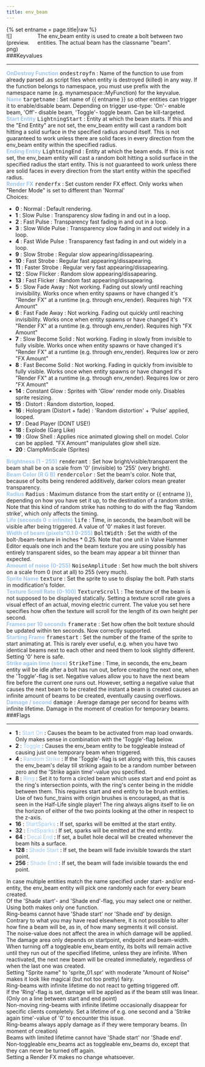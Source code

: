 ```yaml
---
title: env_beam
---
```

<div>{% set entname = page.title|raw %}</div>
<div class="container previewimg">
<div class="columns">
<div class="imagepadding column col-auto" markdown="1">![](preview.png)</div>
<div class="column entityentry" markdown="1">The env_beam entity is used to create a bolt between two entities. The actual beam has the classname "beam".</div>
</div>
</div>
###Keyvalues
<hr>
<div class="entityentry" markdown="1">
<span style="color:#9fc5e8;"><b>OnDestroy Function</b></span> <kbd  class="tooltip" data-tooltip="string">ondestroyfn</kbd> :
Name of the function to use from already parsed .as script files when entity is destroyed (killed) in any way. If the function belongs to namespace, you must use prefix with the namespace name (e.g. mynamespace::MyFunction) for the keyvalue.
</div>
<div class="entityentry" markdown="1">
<span style="color:#9fc5e8;"><b>Name</b></span> <kbd  class="tooltip" data-tooltip="target_source">targetname</kbd> :
Set name of {{ entname }} so other entities can trigger it to enable/disable beam. Depending on trigger use-type: 'On'- enable beam, 'Off'- disable beam, 'Toggle'- toggle beam. Can be kill-targeted.
</div>
<div class="entityentry" markdown="1">
<span style="color:#9fc5e8;"><b>Start Entity</b></span> <kbd  class="tooltip" data-tooltip="target_destination">LightningStart</kbd> :
Entity at which the beam starts. If this and the "End Entity" are not set, the env_beam entity will cast a random bolt hitting a solid surface in the specified radius around itself. This is not guaranteed to work unless there are solid faces in every direction from the env_beam entity within the specified radius.
</div>
<div class="entityentry" markdown="1">
<span style="color:#9fc5e8;"><b>Ending Entity</b></span> <kbd  class="tooltip" data-tooltip="target_destination">LightningEnd</kbd> :
Entity at which the beam ends. If this is not set, the env_beam entity will cast a random bolt hitting a solid surface in the specified radius the start entity. This is not guaranteed to work unless there are solid faces in every direction from the start entity within the specified radius.
</div>
<div class="entityentry" markdown="1">
<span style="color:#9fc5e8;"><b>Render FX</b></span> <kbd  class="tooltip" data-tooltip="choices">renderfx</kbd> :
Set custom render FX effect. Only works when "Render Mode" is set to different than 'Normal'
<div class="accordion">
<input type="checkbox" id="accordion-1" name="accordion-checkbox" hidden>
<label class="accordion-header" for="accordion-1">
<i class="icon icon-arrow-right mr-1"></i>
Choices:
</label>
<div class="accordion-body">
<ul>
<li><b>0</b> : Normal : Default rendering.</li>
<li><b>1</b> : Slow Pulse : Transparency slow fading in and out in a loop.</li>
<li><b>2</b> : Fast Pulse : Transparency fast fading in and out in a loop.</li>
<li><b>3</b> : Slow Wide Pulse : Transparency slow fading in and out widely in a loop.</li>
<li><b>4</b> : Fast Wide Pulse : Transparency fast fading in and out widely in a loop.</li>
<li><b>9</b> : Slow Strobe : Regular slow appearing/dissapearing.</li>
<li><b>10</b> : Fast Strobe : Regular fast appearing/dissapearing.</li>
<li><b>11</b> : Faster Strobe : Regular very fast appearing/dissapearing.</li>
<li><b>12</b> : Slow Flicker : Random slow appearing/dissapearing.</li>
<li><b>13</b> : Fast Flicker : Random fast appearing/dissapearing.</li>
<li><b>5</b> : Slow Fade Away : Not working. Fading out slowly until reaching invisibility. Works once when entity spawns or have changed it's "Render FX" at a runtime (e.g. through env_render). Requires high "FX Amount"</li>
<li><b>6</b> : Fast Fade Away : Not working. Fading out quickly until reaching invisibility. Works once when entity spawns or have changed it's "Render FX" at a runtime (e.g. through env_render). Requires high "FX Amount"</li>
<li><b>7</b> : Slow Become Solid : Not working. Fading in slowly from invisible to fully visible. Works once when entity spawns or have changed it's "Render FX" at a runtime (e.g. through env_render). Requires low or zero "FX Amount"</li>
<li><b>8</b> : Fast Become Solid : Not working. Fading in quickly from invisible to fully visible. Works once when entity spawns or have changed it's "Render FX" at a runtime (e.g. through env_render). Requires low or zero "FX Amount"</li>
<li><b>14</b> : Constant Glow : Sprites with 'Glow' render mode only. Disables sprite resizing.</li>
<li><b>15</b> : Distort : Random distortion, looped.</li>
<li><b>16</b> : Hologram (Distort + fade) : 'Random distortion' + 'Pulse' applied, looped.</li>
<li><b>17</b> : Dead Player (DONT USE!)</li>
<li><b>18</b> : Explode (Garg Like)</li>
<li><b>19</b> : Glow Shell : Applies nice animated glowing shell on model. Color can be applied. "FX Amount" manipulates glow shell size.</li>
<li><b>20</b> : ClampMinScale (Sprites)</li>
</ul>
</div>
</div>
</div>
<div class="entityentry" markdown="1">
<span style="color:#9fc5e8;"><b>Brightness (1 - 255)</b></span> <kbd  class="tooltip" data-tooltip="integer">renderamt</kbd> :
Set how bright/visible/transparent the beam shall be on a scale from '0' (invisible) to '255' (very bright).
</div>
<div class="entityentry" markdown="1">
<span style="color:#9fc5e8;"><b>Beam Color (R G B)</b></span> <kbd  class="tooltip" data-tooltip="color255">rendercolor</kbd> :
Set the beam's color. Note that, because of bolts being rendered additively, darker colors mean greater transparency.
</div>
<div class="entityentry" markdown="1">
<span style="color:#9fc5e8;"><b>Radius</b></span> <kbd  class="tooltip" data-tooltip="integer">Radius</kbd> :
Maximum distance from the start entity or {{ entname }}, depending on how you have set it up, to the destination of a random strike. Note that this kind of random strike has nothing to do with the flag 'Random strike', which only affects the timing.
</div>
<div class="entityentry" markdown="1">
<span style="color:#9fc5e8;"><b>Life (seconds 0 = infinite)</b></span> <kbd  class="tooltip" data-tooltip="string">life</kbd> :
Time, in seconds, the beam/bolt will be visible after being triggered. A value of '0' makes it last forever.
</div>
<div class="entityentry" markdown="1">
<span style="color:#9fc5e8;"><b>Width of beam (pixels*0.1 0-255)</b></span> <kbd  class="tooltip" data-tooltip="integer">BoltWidth</kbd> :
Set the width of the bolt-/beam-texture in inches * 0.25. Note that one unit in Valve Hammer Editor equals one inch and the beam texture you are using possibly has entirely transparent sides, so the beam may appear a bit thinner than expected.
</div>
<div class="entityentry" markdown="1">
<span style="color:#9fc5e8;"><b>Amount of noise (0-255)</b></span> <kbd  class="tooltip" data-tooltip="integer">NoiseAmplitude</kbd> :
Set how much the bolt shivers on a scale from 0 (not at all) to 255 (very much).
</div>
<div class="entityentry" markdown="1">
<span style="color:#9fc5e8;"><b>Sprite Name</b></span> <kbd  class="tooltip" data-tooltip="sprite">texture</kbd> :
Set the sprite to use to display the bolt. Path starts in modification's folder.
</div>
<div class="entityentry" markdown="1">
<span style="color:#9fc5e8;"><b>Texture Scroll Rate (0-100)</b></span> <kbd  class="tooltip" data-tooltip="integer">TextureScroll</kbd> :
The texture of the beam is not supposed to be displayed statically. Setting a texture scroll rate gives a visual effect of an actual, moving electric current. The value you set here specifies how often the texture will scroll for the length of its own height per second.
</div>
<div class="entityentry" markdown="1">
<span style="color:#9fc5e8;"><b>Frames per 10 seconds</b></span> <kbd  class="tooltip" data-tooltip="integer">framerate</kbd> :
Set how often the bolt texture should be updated within ten seconds. Now correctly supported.
</div>
<div class="entityentry" markdown="1">
<span style="color:#9fc5e8;"><b>Starting Frame</b></span> <kbd  class="tooltip" data-tooltip="integer">framestart</kbd> :
Set the number of the frame of the sprite to start animating at. This is rarely ever useful, e.g. when you have two identical beams next to each other and need them to look slightly different. Setting '0' here is safe.
</div>
<div class="entityentry" markdown="1">
<span style="color:#9fc5e8;"><b>Strike again time (secs)</b></span> <kbd  class="tooltip" data-tooltip="string">StrikeTime</kbd> :
Time, in seconds, the env_beam entity will be idle after a bolt has run out, before creating the next one, when the 'Toggle'-flag is set. Negative values allow you to have the next beam fire before the current one runs out. However, setting a negative value that causes the next beam to be created the instant a beam is created causes an infinite amount of beams to be created, eventually causing overflows.
</div>
<div class="entityentry" markdown="1">
<span style="color:#9fc5e8;"><b>Damage / second</b></span> <kbd  class="tooltip" data-tooltip="string">damage</kbd> :
Average damage per second for beams with infinite lifetime. Damage in the moment of creation for temporary beams.
</div>
###Flags
<hr>
<div class="entityflags">
<ul>
<li class="imagepadding" markdown="1"><b>1 </b> : <span style="color:#9fc5e8;">Start On</span> : Causes the beam to be activated from map load onwards. Only makes sense in combination with the 'Toggle'-flag below.</li>
<li class="imagepadding" markdown="1"><b>2 </b> : <span style="color:#9fc5e8;">Toggle</span> : Causes the env_beam entity to be toggleable instead of causing just one temporary beam when triggered.</li>
<li class="imagepadding" markdown="1"><b>4 </b> : <span style="color:#9fc5e8;">Random Strike</span> :  If the 'Toggle'-flag is set along with this, this causes the env_beam's delay till striking again to be a random number between zero and the 'Strike again time'-value you specified.</li>
<li class="imagepadding" markdown="1"><b>8 </b> : <span style="color:#9fc5e8;">Ring</span> : Set it to form a circled beam which uses start and end point as the ring's intersection points, with the ring's center being in the middle between them. This requires start and end entity to be brush entities. Use of two func_trains with origin brushes is encouraged, as that is seen in the Half-Life single player! The ring always aligns itself to lie on the horizon of either of the two points looking at the other in respect to the z-axis.</li>
<li class="imagepadding" markdown="1"><b>16</b> : <span style="color:#9fc5e8;">StartSparks</span> : If set, sparks will be emitted at the start entity.</li>
<li class="imagepadding" markdown="1"><b>32</b> : <span style="color:#9fc5e8;">EndSparks</span> : If set, sparks will be emitted at the end entity.</li>
<li class="imagepadding" markdown="1"><b>64</b> : <span style="color:#9fc5e8;">Decal End</span> : If set, a bullet hole decal will be created whenever the beam hits a surface.</li>
<li class="imagepadding" markdown="1"><b>128</b> : <span style="color:#9fc5e8;">Shade Start</span> : If set, the beam will fade invisible towards the start point.</li>
<li class="imagepadding" markdown="1"><b>256</b> : <span style="color:#9fc5e8;">Shade End</span> : If set, the beam will fade invisible towards the end point.</li>
</ul>
</div>
<div class="notices blue" markdown="1">In case multiple entities match the name specified under start- and/or end-entity, the env_beam entity will pick one randomly each for every beam created.</div>
<div class="notices blue" markdown="1">Of the 'Shade start'- and 'Shade end'-flag, you may select one or neither. Using both makes only one function.</div>
<div class="notices blue" markdown="1">Ring-beams cannot have 'Shade start' nor 'Shade end' by design.</div>
<div class="notices blue" markdown="1">Contrary to what you may have read elsewhere, it is not possible to alter how fine a beam will be, as in, of how many segments it will consist.</div>
<div class="notices blue" markdown="1">The noise-value does not affect the area in which damage will be applied. The damage area only depends on startpoint, endpoint and beam-width.</div>
<div class="notices blue" markdown="1">When turning off a toggleable env_beam entity, its bolts will remain active until they run out of the specified lifetime, unless they are infinite. When reactivated, the next new beam will be created immediately, regardless of when the last one was created.</div>
<div class="notices blue" markdown="1">Setting "Sprite name" to 'sprite_01.spr' with moderate "Amount of Noise" makes it look like magical (but not too pretty) fairy.</div>
<div class="notices red" markdown="1">Ring-beams with infinite lifetime do not react to getting triggered off.</div>
<div class="notices red" markdown="1">If the 'Ring'-flag is set, damage will be applied as if the beam still was linear. (Only on a line between start and end point)</div>
<div class="notices red" markdown="1">Non-moving ring-beams with infinite lifetime occasionally disappear for specific clients completely. Set a lifetime of e.g. one second and a 'Strike again time'-value of '0' to encounter this issue.</div>
<div class="notices red" markdown="1">Ring-beams always apply damage as if they were temporary beams. (In moment of creation)</div>
<div class="notices red" markdown="1">Beams with limited lifetime cannot have 'Shade start' nor 'Shade end'.</div>
<div class="notices red" markdown="1">Non-toggleable env_beams act as toggleable env_beams do, except that they can never be turned off again.</div>
<div class="notices red" markdown="1">Setting a Render FX makes no change whatsoever.</div>
